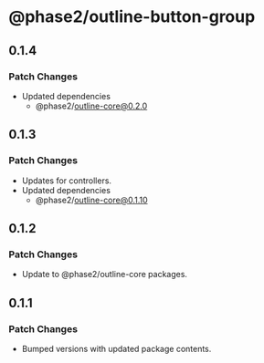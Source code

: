 # @phase2/outline-button-group

## 0.1.4

### Patch Changes

- Updated dependencies
  - @phase2/outline-core@0.2.0

## 0.1.3

### Patch Changes

- Updates for controllers.
- Updated dependencies
  - @phase2/outline-core@0.1.10

## 0.1.2

### Patch Changes

- Update to @phase2/outline-core packages.

## 0.1.1

### Patch Changes

- Bumped versions with updated package contents.
